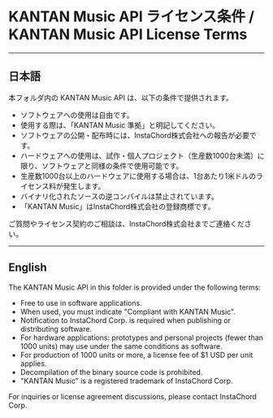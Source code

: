 # KANTAN Music API ライセンス条件 / KANTAN Music API License Terms

---

## 日本語

本フォルダ内の KANTAN Music API は、以下の条件で提供されます。

- ソフトウェアへの使用は自由です。
- 使用する際は、「KANTAN Music 準拠」と明記してください。
- ソフトウェアの公開・配布時には、InstaChord株式会社への報告が必要です。
- ハードウェアへの使用は、試作・個人プロジェクト（生産数1000台未満）に限り、ソフトウェアと同様の条件で使用可能です。
- 生産数1000台以上のハードウェアに使用する場合は、1台あたり1米ドルのライセンス料が発生します。
- バイナリ化されたソースの逆コンパイルは禁止されています。
- 「KANTAN Music」はInstaChord株式会社の登録商標です。

ご質問やライセンス契約のご相談は、InstaChord株式会社までご連絡ください。

---

## English

The KANTAN Music API in this folder is provided under the following terms:

- Free to use in software applications.
- When used, you must indicate "Compliant with KANTAN Music".
- Notification to InstaChord Corp. is required when publishing or distributing software.
- For hardware applications: prototypes and personal projects (fewer than 1000 units) may use under the same conditions as software.
- For production of 1000 units or more, a license fee of $1 USD per unit applies.
- Decompilation of the binary source code is prohibited.
- "KANTAN Music" is a registered trademark of InstaChord Corp.

For inquiries or license agreement discussions, please contact InstaChord Corp.

